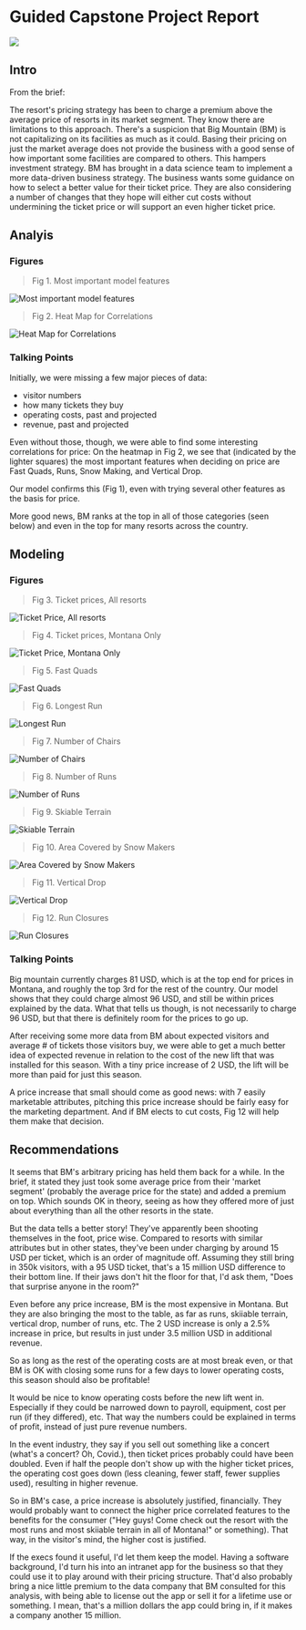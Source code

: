 # Guided Capstone Project Report 

![](image.png)

## Intro
From the brief:

The resort's pricing strategy has been to charge a premium above the average price of
resorts in its market segment. They know there are limitations to this approach. There's
a suspicion that Big Mountain (BM) is not capitalizing on its facilities as much as it could.
Basing their pricing on just the market average does not provide the business with a
good sense of how important some facilities are compared to others. This hampers
investment strategy. BM has brought in a data science team to implement a
more data-driven business strategy. The business wants some guidance on how to
select a better value for their ticket price. They are also considering a number of
changes that they hope will either cut costs without undermining the ticket price or will
support an even higher ticket price.

## Analyis

### Figures

> Fig 1. Most important model features

![Most important model features](https://github.com/maxemileffort/DataScienceGuidedCapstone/blob/master/images/most%20important%20model%20features.jpg)

> Fig 2. Heat Map for Correlations

![Heat Map for Correlations](https://github.com/maxemileffort/DataScienceGuidedCapstone/blob/master/images/corr%20heatmap.jpg)

### Talking Points

Initially, we were missing a few major pieces of data:

- visitor numbers
- how many tickets they buy
- operating costs, past and projected
- revenue, past and projected

Even without those, though, we were able to find some interesting correlations for price:
On the heatmap in Fig 2, we see that (indicated by the lighter squares) the most important 
features when deciding on price are Fast Quads, Runs, Snow Making, and Vertical Drop.

Our model confirms this (Fig 1), even with trying several other features as the basis for price.

More good news, BM ranks at the top in all of those categories (seen below) and even in the top 
for many resorts across the country.

## Modeling

### Figures

> Fig 3. Ticket prices, All resorts

![Ticket Price, All resorts](https://github.com/maxemileffort/DataScienceGuidedCapstone/blob/master/images/ticket%20price%2C%20all%20resorts.jpg)

> Fig 4. Ticket prices, Montana Only

![Ticket Price, Montana Only](https://github.com/maxemileffort/DataScienceGuidedCapstone/blob/master/images/ticket%20price%2C%20montana%20only.jpg)

> Fig 5. Fast Quads

![Fast Quads](https://github.com/maxemileffort/DataScienceGuidedCapstone/blob/master/images/fast%20quads.jpg)

> Fig 6. Longest Run

![Longest Run](https://github.com/maxemileffort/DataScienceGuidedCapstone/blob/master/images/longest%20run.jpg)

> Fig 7. Number of Chairs

![Number of Chairs](https://github.com/maxemileffort/DataScienceGuidedCapstone/blob/master/images/num%20of%20chairs.jpg)

> Fig 8. Number of Runs

![Number of Runs](https://github.com/maxemileffort/DataScienceGuidedCapstone/blob/master/images/num%20of%20runs.jpg)

> Fig 9. Skiable Terrain

![Skiable Terrain](https://github.com/maxemileffort/DataScienceGuidedCapstone/blob/master/images/skiable%20terrain.jpg)

> Fig 10. Area Covered by Snow Makers

![Area Covered by Snow Makers](https://github.com/maxemileffort/DataScienceGuidedCapstone/blob/master/images/snow%20area.jpg)

> Fig 11. Vertical Drop

![Vertical Drop](https://github.com/maxemileffort/DataScienceGuidedCapstone/blob/master/images/vertical%20drop%2C%20all%20resorts.jpg)

> Fig 12. Run Closures

![Run Closures](https://github.com/maxemileffort/DataScienceGuidedCapstone/blob/master/images/effect%20of%20closed%20runs.jpg)

### Talking Points

Big mountain currently charges 81 USD, which is at the top end for prices in Montana, 
and roughly the top 3rd for the rest of the country. Our model shows that they could 
charge almost 96 USD, and still be within prices explained by the data. What that tells 
us though, is not necessarily to charge 96 USD, but that there is definitely room for the prices 
to go up.

After receiving some more data from BM about expected visitors and average # of 
tickets those visitors buy, we were able to get a much better idea of expected revenue 
in relation to the cost of the new lift that was installed for this season. With a tiny 
price increase of 2 USD, the lift will be more than paid for just this season.

A price increase that small should come as good news: with 7 easily marketable attributes,
pitching this price increase should be fairly easy for the marketing department. And if BM
elects to cut costs, Fig 12 will help them make that decision.

## Recommendations

It seems that BM's arbitrary pricing has held them back for a while. In the brief, it 
stated they just took some average price from their 'market segment' (probably the 
average price for the state) and added a premium on top. Which sounds OK in theory, seeing 
as how they offered more of just about everything than all the other resorts in the state.

But the data tells a better story! They've apparently been shooting themselves in the 
foot, price wise. Compared to resorts with similar attributes but in other states, they've been 
under charging by around 15 USD per ticket, which is an order of magnitude off. Assuming they 
still bring in 350k visitors, with a 95 USD ticket, that's a 15 million USD difference to their 
bottom line. If their jaws don't hit the floor for that, I'd ask them, "Does that surprise 
anyone in the room?"

Even before any price increase, BM is the most expensive in Montana. But they are also 
bringing the most to the table, as far as runs, skiiable terrain, vertical drop, number 
of runs, etc. The 2 USD increase is only a 2.5\% increase in price, but results in just 
under 3.5 million USD in additional revenue.

So as long as the rest of the operating costs are at most break even, or that BM is OK with 
closing some runs for a few days to lower operating costs, this season should also be profitable!

It would be nice to know operating costs before the new lift went in. Especially if they 
could be narrowed down to payroll, equipment, cost per run (if they differed), etc. That way 
the numbers could be explained in terms of profit, instead of just pure revenue numbers.

In the event industry, they say if you sell out something like a concert (what's a concert? 
Oh, Covid.), then ticket prices probably could have been doubled. Even if half the people 
don't show up with the higher ticket prices, the operating cost goes down (less cleaning, 
fewer staff, fewer supplies used), resulting in higher revenue.

So in BM's case, a price increase is absolutely justified, financially. They would probably want 
to connect the higher price correlated features to the benefits for the consumer ("Hey guys! Come check
out the resort with the most runs and most skiiable terrain in all of Montana!" or something). That 
way, in the visitor's mind, the higher cost is justified.

If the execs found it useful, I'd let them keep the model. Having a software background, I'd turn 
his into an intranet app for the business so that they could use it to play around with their pricing 
structure. That'd also probably bring a nice little premium to the data company that BM consulted 
for this analysis, with being able to license out the app or sell it for a lifetime use or something. 
I mean, that's a million dollars the app could bring in, if it makes a company another 15 million.